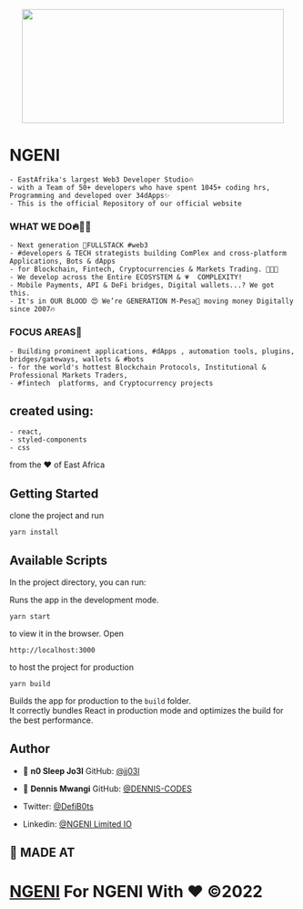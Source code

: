 <p align="center">
  <img width="460" height="200" src="https://user-images.githubusercontent.com/65861136/183777573-1ffb5766-4bf9-4558-9678-1cece6fff1e7.svg">
</p>

# NGENI
```
- EastAfrika's largest Web3 Developer Studio🔥
- with a Team of 50+ developers who have spent 1045+ coding hrs, Programming and developed over 34dApps✨
- This is the official Repository of our official website
```
### WHAT WE DO🔥🤷‍♀️

```
- Next generation 🙌FULLSTACK #web3  
- #developers & TECH strategists building ComPlex and cross-platform Applications, Bots & dApps
- for Blockchain, Fintech, Cryptocurrencies & Markets Trading. 🚀👩‍💻
- We develop across the Entire ECOSYSTEM & 💗  COMPLEXITY! 
- Mobile Payments, API & DeFi bridges, Digital wallets...? We got this.
- It's in OUR BLOOD 😍 We’re GENERATION M-Pesa👨 moving money Digitally since 2007🔥
```
### FOCUS AREAS🤑

```
- Building prominent applications, #dApps , automation tools, plugins, bridges/gateways, wallets & #bots 
- for the world's hottest Blockchain Protocols, Institutional & Professional Markets Traders,
- #fintech  platforms, and Cryptocurrency projects
```

## created using:

```
- react,
- styled-components
- css
```
 from the  ❤️ of East Africa
## Getting Started 

clone the project and run 

```
yarn install
```

## Available Scripts

In the project directory, you can run:

Runs the app in the development mode.

```
yarn start
```
to view it in the browser.
Open 
```
http://localhost:3000
```
to host the project for production
```
yarn build
```

Builds the app for production to the `build` folder.\
It correctly bundles React in production mode and optimizes the build for the best performance.

## Author

- 👤 **n0 Sleep Jo3l** GitHub: [@jj03l](https://github.com/jj03l)
- 👤 **Dennis Mwangi** GitHub: [@DENNIS-CODES](https://github.com/DENNIS-CODES)



- Twitter: [@DefiB0ts](https://twitter.com/DefiB0ts)
- Linkedin: [@NGENI Limited IO](https://www.linkedin.com/in/ngeni-io-limited-bb2a9421b/)


## 🤝 MADE AT

# [NGENI](http://ngeni.io) For NGENI With ❤️ ©️2022
